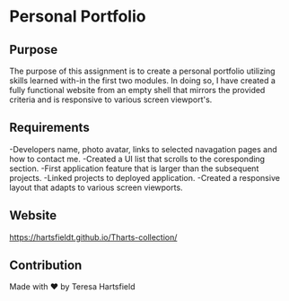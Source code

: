 # Personal Portfolio

## Purpose

The purpose of this assignment is to create a personal portfolio utilizing skills learned with-in
the first two modules. In doing so, I have created a fully functional website from an empty shell
that mirrors the provided criteria and is responsive to various screen viewport's.

## Requirements

-Developers name, photo avatar, links to selected navagation pages and how to contact me.
-Created a UI list that scrolls to the coresponding section.
-First application feature that is larger than the subsequent projects.
-Linked projects to deployed application.
-Created a responsive layout that adapts to various screen viewports.

## Website

https://hartsfieldt.github.io/Tharts-collection/

## Contribution

Made with ❤️ by Teresa Hartsfield
